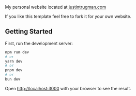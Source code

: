 My personal website located at [justintrugman.com](https://www.justintrugman.com)

If you like this template feel free to fork it for your own website.

## Getting Started

First, run the development server:

```bash
npm run dev
# or
yarn dev
# or
pnpm dev
# or
bun dev
```

Open [http://localhost:3000](http://localhost:3000) with your browser to see the result.
